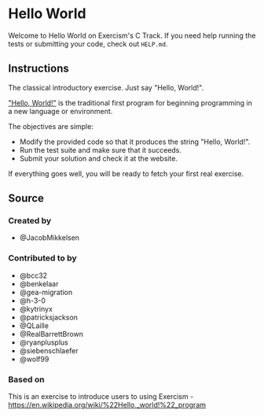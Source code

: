 # Hello World

Welcome to Hello World on Exercism's C Track. If you need help running the tests or submitting your
code, check out `HELP.md`.

## Instructions

The classical introductory exercise. Just say "Hello, World!".

["Hello, World!"][hello-world] is the traditional first program for beginning programming in a new
language or environment.

The objectives are simple:

- Modify the provided code so that it produces the string "Hello, World!".
- Run the test suite and make sure that it succeeds.
- Submit your solution and check it at the website.

If everything goes well, you will be ready to fetch your first real exercise.

[hello-world]: https://en.wikipedia.org/wiki/%22Hello,_world!%22_program

## Source

### Created by

- @JacobMikkelsen

### Contributed to by

- @bcc32
- @benkelaar
- @gea-migration
- @h-3-0
- @kytrinyx
- @patricksjackson
- @QLaille
- @RealBarrettBrown
- @ryanplusplus
- @siebenschlaefer
- @wolf99

### Based on

This is an exercise to introduce users to using Exercism -
<https://en.wikipedia.org/wiki/%22Hello,_world!%22_program>
